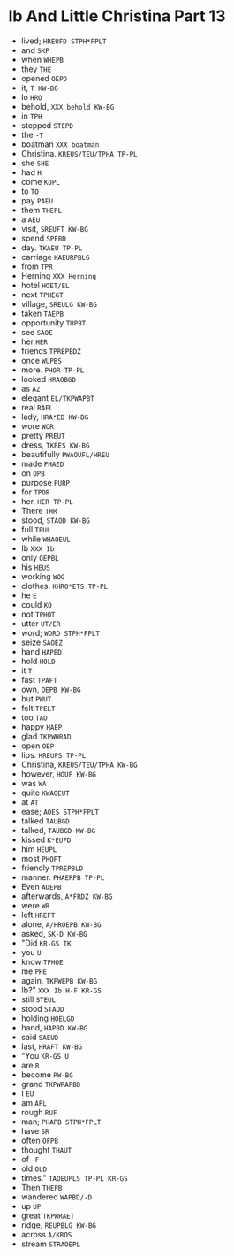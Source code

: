 # Ib And Little Christina Part 13

* lived; `HREUFD STPH*FPLT`
* and `SKP`
* when `WHEPB`
* they `THE`
* opened `OEPD`
* it, `T KW-BG`
* lo `HRO`
* behold, `XXX behold KW-BG`
* in `TPH`
* stepped `STEPD`
* the `-T`
* boatman `XXX boatman`
* Christina. `KREUS/TEU/TPHA TP-PL`
* she `SHE`
* had `H`
* come `KOPL`
* to `TO`
* pay `PAEU`
* them `THEPL`
* a `AEU`
* visit, `SREUFT KW-BG`
* spend `SPEBD`
* day. `TKAEU TP-PL`
* carriage `KAEURPBLG`
* from `TPR`
* Herning `XXX Herning`
* hotel `HOET/EL`
* next `TPHEGT`
* village, `SREULG KW-BG`
* taken `TAEPB`
* opportunity `TUPBT`
* see `SAOE`
* her `HER`
* friends `TPREPBDZ`
* once `WUPBS`
* more. `PHOR TP-PL`
* looked `HRAOBGD`
* as `AZ`
* elegant `EL/TKPWAPBT`
* real `RAEL`
* lady, `HRA*ED KW-BG`
* wore `WOR`
* pretty `PREUT`
* dress, `TKRES KW-BG`
* beautifully `PWAOUFL/HREU`
* made `PHAED`
* on `OPB`
* purpose `PURP`
* for `TPOR`
* her. `HER TP-PL`
* There `THR`
* stood, `STAOD KW-BG`
* full `TPUL`
* while `WHAOEUL`
* Ib `XXX Ib`
* only `OEPBL`
* his `HEUS`
* working `WOG`
* clothes. `KHRO*ETS TP-PL`
* he `E`
* could `KO`
* not `TPHOT`
* utter `UT/ER`
* word; `WORD STPH*FPLT`
* seize `SAOEZ`
* hand `HAPBD`
* hold `HOLD`
* it `T`
* fast `TPAFT`
* own, `OEPB KW-BG`
* but `PWUT`
* felt `TPELT`
* too `TAO`
* happy `HAEP`
* glad `TKPWHRAD`
* open `OEP`
* lips. `HREUPS TP-PL`
* Christina, `KREUS/TEU/TPHA KW-BG`
* however, `HOUF KW-BG`
* was `WA`
* quite `KWAOEUT`
* at `AT`
* ease; `AOES STPH*FPLT`
* talked `TAUBGD`
* talked, `TAUBGD KW-BG`
* kissed `K*EUFD`
* him `HEUPL`
* most `PHOFT`
* friendly `TPREPBLD`
* manner. `PHAERPB TP-PL`
* Even `AOEPB`
* afterwards, `A*FRDZ KW-BG`
* were `WR`
* left `HREFT`
* alone, `A/HROEPB KW-BG`
* asked, `SK-D KW-BG`
* "Did `KR-GS TK`
* you `U`
* know `TPHOE`
* me `PHE`
* again, `TKPWEPB KW-BG`
* Ib?" `XXX Ib H-F KR-GS`
* still `STEUL`
* stood `STAOD`
* holding `HOELGD`
* hand, `HAPBD KW-BG`
* said `SAEUD`
* last, `HRAFT KW-BG`
* "You `KR-GS U`
* are `R`
* become `PW-BG`
* grand `TKPWRAPBD`
* I `EU`
* am `APL`
* rough `RUF`
* man; `PHAPB STPH*FPLT`
* have `SR`
* often `OFPB`
* thought `THAUT`
* of `-F`
* old `OLD`
* times." `TAOEUPLS TP-PL KR-GS`
* Then `THEPB`
* wandered `WAPBD/-D`
* up `UP`
* great `TKPWRAET`
* ridge, `REUPBLG KW-BG`
* across `A/KROS`
* stream `STRAOEPL`
